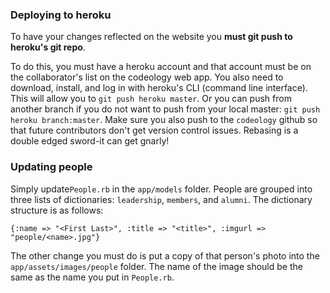 ### Deploying to heroku

To have your changes reflected on the website you **must git push to heroku's git repo**.

To do this, you must have a heroku account and that account must be on the collaborator's list on the codeology web app. You also need to download, install, and log in with heroku's CLI (command line interface). This will allow you to `git push heroku master`. Or you can push from another branch if you do not want to push from your local master: `git push heroku branch:master`. Make sure you also push to the `codeology` github so that future contributors don't get version control issues. Rebasing is a double edged sword-it can get gnarly!

### Updating people

Simply update`People.rb` in the `app/models` folder. People are grouped into three lists of dictionaries: `leadership`, `members`, and `alumni`.
The dictionary structure is as follows:
```
{:name => "<First Last>", :title => "<title>", :imgurl => "people/<name>.jpg"}
```

The other change you must do is put a copy of that person's photo into the `app/assets/images/people` folder. The name of the image should be the same as the name you put in `People.rb`.

